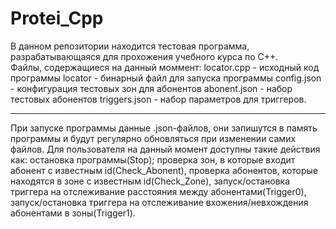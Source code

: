 # Protei_Cpp
В данном репозитории находится тестовая программа, разрабатывающаяся для прохожения учебного курса по C++.      
Файлы, содержащиеся на данный моммент:
    locator.cpp - исходный код программы
    locator - бинарный файл для запуска программы
    config.json - конфигурация тестовых зон для абонентов
    abonent.json - набор тестовых абонентов
    triggers.json - набор параметров для триггеров.

------------------------------
    
При запуске программы данные .json-файлов, они запишутся в память программы и будут регулярно обновляться при изменении самих файлов.
Для пользователя на данный момент доступны такие действия как: остановка программы(Stop); проверка зон, в которые входит абонент с известным id(Check_Abonent), проверка абонентов, которые находятся в зоне с известным id(Check_Zone), запуск/остановка триггера на отслеживание расстояния между абонентами(Trigger0), запуск/остановка триггера на отслеживание вхожения/невхождения абонентами в зоны(Trigger1).
